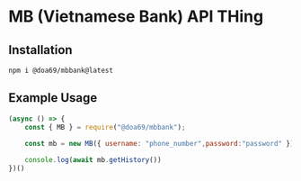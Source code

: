 # MB (Vietnamese Bank) API THing
## Installation
``
npm i @doa69/mbbank@latest
``
## Example Usage
```js
(async () => {
    const { MB } = require("@doa69/mbbank");
    
    const mb = new MB({ username: "phone_number",password:"password" });

    console.log(await mb.getHistory())
})()
```
